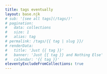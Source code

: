 ```yaml
---
title: tags eventually
layout: base.njk
# sub: '[see all tags](/tags/)'
# pagination:
#   data: collections
#   size: 1
#   alias: tag
# permalink: /tags/{{ tag | slug }}/
# renderData:
#   title: 'Just {{ tag }}'
#   banner: 'Just {{ tag }} and Nothing Else'
#   calendar: '{{ tag }}'
eleventyExcludeFromCollections: true
---
```


<!-- This is required, and I don't know why -->
